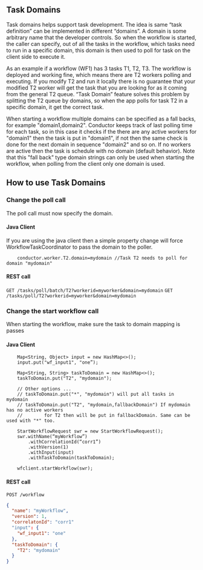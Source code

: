 ## Task Domains
Task domains helps support task development. The idea is same “task definition” can be implemented in different “domains”. A domain is some arbitrary name that the developer controls. So when the workflow is started, the caller can specify, out of all the tasks in the workflow, which tasks need to run in a specific domain, this domain is then used to poll for task on the client side to execute it.  

As an example if a workflow (WF1) has 3 tasks T1, T2, T3. The workflow is deployed and working fine, which means there are T2 workers polling and executing. If you modify T2 and run it locally there is no guarantee that your modified T2 worker will get the task that you are looking for as it coming from the general T2 queue. “Task Domain” feature solves this problem by splitting the T2 queue by domains, so when the app polls for task T2 in a specific domain, it get the correct task.

When starting a workflow multiple domains can be specified as a fall backs, for example "domain1,domain2". Conductor keeps track of last polling time for each task, so in this case it checks if the there are any active workers for "domain1" then the task is put in "domain1", if not then the same check is done for the next domain in sequence "domain2" and so on. If no workers are active then the task is schedule with no domain (default behavior). Note that this "fall back" type domain strings can only be used when starting the workflow, when polling from the client only one domain is used. 

## How to use Task Domains
### Change the poll call
The poll call must now specify the domain. 

#### Java Client
If you are using the java client then a simple property change will force  WorkflowTaskCoordinator to pass the domain to the poller.
```
	conductor.worker.T2.domain=mydomain //Task T2 needs to poll for domain "mydomain"
```
#### REST call
`GET /tasks/poll/batch/T2?workerid=myworker&domain=mydomain`
`GET /tasks/poll/T2?workerid=myworker&domain=mydomain`

### Change the start workflow call
When starting the workflow, make sure the task to domain mapping is passes

#### Java Client
```
	Map<String, Object> input = new HashMap<>();
	input.put("wf_input1", "one”);

	Map<String, String> taskToDomain = new HashMap<>();
	taskToDomain.put("T2", "mydomain");
	
	// Other options ...
	// taskToDomain.put("*", "mydomain") will put all tasks in mydomain
	// taskToDomain.put("T2", "mydomain,fallbackDomain") If mydomain has no active workers
	//        for T2 then will be put in fallbackDomain. Same can be used with "*" too.
	
	StartWorkflowRequest swr = new StartWorkflowRequest();
	swr.withName(“myWorkflow”)
		.withCorrelationId(“corr1”)
		.withVersion(1)
		.withInput(input)
		.withTaskToDomain(taskToDomain);
	
	wfclient.startWorkflow(swr);

```

#### REST call
`POST /workflow`

```json
{
  "name": "myWorkflow",
  "version": 1,
  "correlatonId": "corr1"
  "input": {
	"wf_input1": "one"
  },
  "taskToDomain": {
	"T2": "mydomain"
  }
}

```

